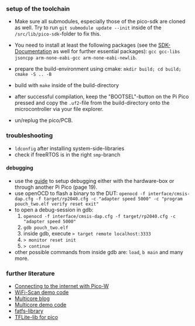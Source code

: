 ### setup of the toolchain
- Make sure all submodules, especially those of the pico-sdk are cloned as well. Try to run `git submodule update --init` inside of the `/src/lib/pico-sdk`-folder to fix this.

- You need to install at least the following packages (see the [SDK-Documentation](https://github.com/raspberrypi/pico-sdk) as well for further essential packages): `gcc gcc-libs jsoncpp arm-none-eabi-gcc arm-none-eabi-newlib`.

- prepare the build-environment using cmake: `mkdir build; cd build; cmake -S .. -B `
- build with `make` inside of the build-directory
- after successful compilation, keep the "BOOTSEL"-button on the Pi Pico pressed and copy the `.uf2`-file from the build-directory onto the microcontroller via your file explorer.
- un/replug the pico/PCB.

### troubleshooting

- `ldconfig` after installing system-side-libraries
- check if freeRTOS is in the right `smp`-branch

#### debugging
- use the [guide](https://datasheets.raspberrypi.com/pico/getting-started-with-pico.pdf) to setup debugging either with the hardware-box or through another Pi Pico (page 19). 
- use openOCD to flash a binary to the DUT: `openocd -f interface/cmsis-dap.cfg -f target/rp2040.cfg -c "adapter speed 5000" -c "program pouch_two.elf verify reset exit"`
- to open a debug-session in gdb:
  1. `openocd -f interface/cmsis-dap.cfg -f target/rp2040.cfg -c "adapter speed 5000"`
  2. `gdb pouch_two.elf`
  3. inside gdb, execute `> target remote localhost:3333`
  4. `> monitor reset init`
  5. `> continue`
- other possible commands from inside gdb are: `load`, `b main` and many more. 


### further literature
- [Connecting to the internet with Pico-W](https://datasheets.raspberrypi.com/picow/connecting-to-the-internet-with-pico-w.pdf)
- [WiFi-Scan demo code](https://github.com/raspberrypi/pico-examples/blob/master/pico_w/wifi/wifi_scan)
- [Multicore blog](https://ghubcoder.github.io/posts/using-multiple-cores-pico-freertos/)
- [Multicore demo code](https://github.com/raspberrypi/pico-examples/blob/master/multicore/multicore_runner_queue/multicore_runner_queue.c)
- [fatfs-library](https://github.com/elehobica/pico_fatfs)
- [TFLite-lib for pico](https://github.com/raspberrypi/pico-tflmicro/)
